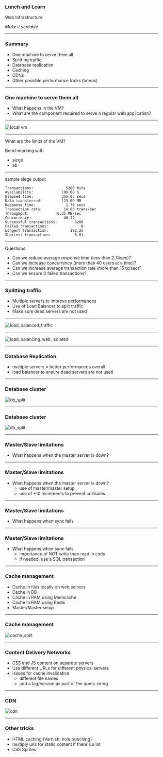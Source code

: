 ### Lunch and Learn

Web Infrastructure

_Make it scalable_

---

### Summary

- One machine to serve them all
- Splitting traffic
- Database replication
- Caching
- CDNs
- Other possible performance tricks (bonus)

---

### One machine to serve them all

- What happens in the VM?
- What are the component required to serve a regular web application?

---

![local_vm](./local_vm.png)

---

What are the limits of the VM?

Benchmarking with
- siege
- ab

---

sample siege output
```
Transactions:		        5200 hits
Availability:		      100.00 %
Elapsed time:		      355.05 secs
Data transferred:	      123.09 MB
Response time:		        2.74 secs
Transaction rate:	       14.65 trans/sec
Throughput:		        0.35 MB/sec
Concurrency:		       40.12
Successful transactions:        5200
Failed transactions:	           0
Longest transaction:	      192.25
Shortest transaction:	        0.01
```

---

Questions:

- Can we reduce average response time (less than 2.74sec)?
- Can we increase concurrency (more than 40 users at a time)?
- Can we increase average transaction rate (more than 15 tx/sec)?
- Can we ensure 0 failed transactions?

---

### Splitting traffic

- Multiple servers to improve performances
- Use of Load Balancer to split traffic
- Make sure dead servers are not used

---

![load_balanced_traffic](./load_balancing.png)

---

![load_balancing_web_isolated](./load_balancing_web_cluster.png)

---

### Database Replication

- multiple servers = better performances overall
- load balancer to ensure dead servers are not used

---

### Database cluster

![db_split](./db_split_1.png)

---

### Database cluster

![db_split](./db_split_2.png)

---

### Master/Slave limitations

- What happens when the master server is down?

---

### Master/Slave limitations

- What happens when the master server is down?
    - use of master/master setup
    - use of +10 increments to prevent collisions

---

### Master/Slave limitations

- What happens when sync fails

---

### Master/Slave limitations

- What happens when sync fails
    - importance of NOT write then read in code
    - if needed, use a SQL transaction

---

### Cache management

- Cache in files locally on web servers
- Cache in DB
- Cache in RAM using Memcache
- Cache in RAM using Redis
- Master/Master setup

---

### Cache management

![cache_split](./cache_split_1.png)

---

### Content Delivery Networks

- CSS and JS content on separate servers
- Use different URLs for different physical servers
- Issues for cache invalidation
    - different file names
    - add a tag/version as part of the query string

---

### CDN

![cdn](./how-cdn-works.png)

---

### Other tricks

- HTML caching (Varnish, hole punching)
- multiply urls for static content if there's a lot
- CSS Sprites
